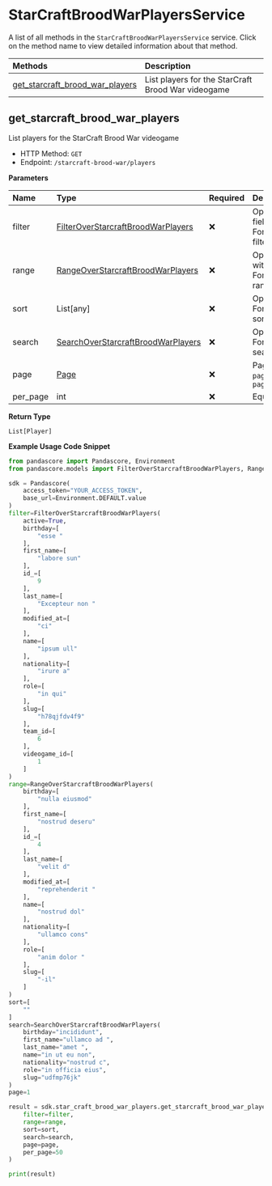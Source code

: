 # StarCraftBroodWarPlayersService

A list of all methods in the `StarCraftBroodWarPlayersService` service. Click on the method name to view detailed information about that method.

| Methods                                                             | Description                                        |
| :------------------------------------------------------------------ | :------------------------------------------------- |
| [get_starcraft_brood_war_players](#get_starcraft_brood_war_players) | List players for the StarCraft Brood War videogame |

## get_starcraft_brood_war_players

List players for the StarCraft Brood War videogame

- HTTP Method: `GET`
- Endpoint: `/starcraft-brood-war/players`

**Parameters**

| Name     | Type                                                                                  | Required | Description                                                                                                                                         |
| :------- | :------------------------------------------------------------------------------------ | :------- | :-------------------------------------------------------------------------------------------------------------------------------------------------- |
| filter   | [FilterOverStarcraftBroodWarPlayers](../models/FilterOverStarcraftBroodWarPlayers.md) | ❌       | Options to filter results. String fields are case sensitive <br/>For more information on filtering, see [docs](/docs/filtering-and-sorting#filter). |
| range    | [RangeOverStarcraftBroodWarPlayers](../models/RangeOverStarcraftBroodWarPlayers.md)   | ❌       | Options to select results within ranges <br/>For more information on ranges, see [docs](/docs/filtering-and-sorting#range).                         |
| sort     | List[any]                                                                             | ❌       | Options to sort results <br/>For more information on sorting, see [docs](/docs/filtering-and-sorting#sort).                                         |
| search   | [SearchOverStarcraftBroodWarPlayers](../models/SearchOverStarcraftBroodWarPlayers.md) | ❌       | Options to search results <br/>For more information on searching, see [docs](/docs/filtering-and-sorting#search).                                   |
| page     | [Page](../models/Page.md)                                                             | ❌       | Pagination in the form of `page=2` or `page[size]=30&page[number]=2`                                                                                |
| per_page | int                                                                                   | ❌       | Equivalent to `page[size]`                                                                                                                          |

**Return Type**

`List[Player]`

**Example Usage Code Snippet**

```python
from pandascore import Pandascore, Environment
from pandascore.models import FilterOverStarcraftBroodWarPlayers, RangeOverStarcraftBroodWarPlayers, SearchOverStarcraftBroodWarPlayers

sdk = Pandascore(
    access_token="YOUR_ACCESS_TOKEN",
    base_url=Environment.DEFAULT.value
)
filter=FilterOverStarcraftBroodWarPlayers(
    active=True,
    birthday=[
        "esse "
    ],
    first_name=[
        "labore sun"
    ],
    id_=[
        9
    ],
    last_name=[
        "Excepteur non "
    ],
    modified_at=[
        "ci"
    ],
    name=[
        "ipsum ull"
    ],
    nationality=[
        "irure a"
    ],
    role=[
        "in qui"
    ],
    slug=[
        "h78qjfdv4f9"
    ],
    team_id=[
        6
    ],
    videogame_id=[
        1
    ]
)
range=RangeOverStarcraftBroodWarPlayers(
    birthday=[
        "nulla eiusmod"
    ],
    first_name=[
        "nostrud deseru"
    ],
    id_=[
        4
    ],
    last_name=[
        "velit d"
    ],
    modified_at=[
        "reprehenderit "
    ],
    name=[
        "nostrud dol"
    ],
    nationality=[
        "ullamco cons"
    ],
    role=[
        "anim dolor "
    ],
    slug=[
        "-il"
    ]
)
sort=[
    ""
]
search=SearchOverStarcraftBroodWarPlayers(
    birthday="incididunt",
    first_name="ullamco ad ",
    last_name="amet ",
    name="in ut eu non",
    nationality="nostrud c",
    role="in officia eius",
    slug="udfmp76jk"
)
page=1

result = sdk.star_craft_brood_war_players.get_starcraft_brood_war_players(
    filter=filter,
    range=range,
    sort=sort,
    search=search,
    page=page,
    per_page=50
)

print(result)
```
